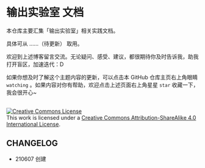 # 输出实验室 文档

本仓库主要汇集「输出实验室」相关实践文档。

具体可从 ……（待更新） 取用。

欢迎到上述博客留言交流。无论疑问、感受、建议，都很期待你及时告诉我，助我打开盲区，加速迭代：D

如果你想及时了解这个主题内容的更新，可以点击本 GitHub 仓库主页右上角眼睛 `watching` 。如果内容对你有帮助，欢迎点击上述页面右上角星星 `star` 收藏一下，我会很开心~

<br> 
<a rel="license" href="http://creativecommons.org/licenses/by-sa/4.0/"><img alt="Creative Commons License" style="border-width:0" src="https://i.creativecommons.org/l/by-sa/4.0/88x31.png" /></a><br />This work is licensed under a <a rel="license" href="http://creativecommons.org/licenses/by-sa/4.0/">Creative Commons Attribution-ShareAlike 4.0 International License</a>.



## CHANGELOG 

- 210607 创建

